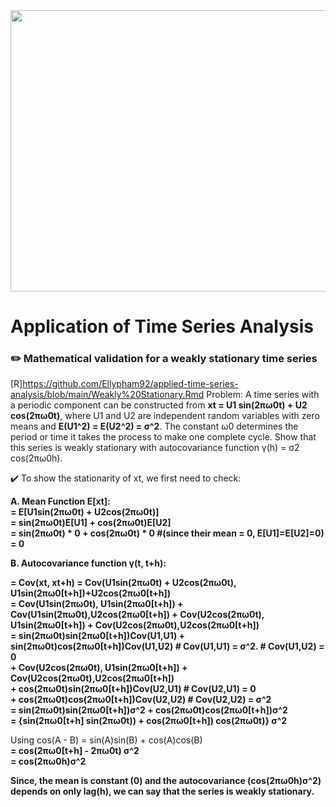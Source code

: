 
<div id="header" align="center">
  <img width="750" height="450" src="https://user-images.githubusercontent.com/64395120/191584937-bcd0a630-0997-4594-9773-917bbd66baea.png"/>
</div>


# Application of Time Series Analysis

 ### :pencil2: Mathematical validation for a weakly stationary time series
[R]https://github.com/Ellypham92/applied-time-series-analysis/blob/main/Weakly%20Stationary.Rmd
Problem: A time series with a periodic component can be constructed from **xt = U1 sin(2πω0t) + U2 cos(2πω0t)**, where U1 and U2 are independent random variables with zero means and **E(U1^2) = E(U2^2) = σ^2**. The constant ω0 determines the period or time it takes the process to make one complete cycle. Show that this series is weakly stationary with autocovariance function γ(h) = σ2 cos(2πω0h).

:heavy_check_mark: To show the stationarity of xt, we first need to check:

**A. Mean Function E[xt]:** <br>
       **= E[U1sin(2πω0t) + U2cos(2πω0t)]  
         = sin(2πω0t)E[U1] + cos(2πω0t)E[U2] <br>
         = sin(2πω0t) * 0 + cos(2πω0t) * 0     #(since their mean = 0, E[U1]=E[U2]=0) <br>
         = 0**                                   


**B. Autocovariance function γ(t, t+h):**

**= Cov(xt, xt+h) 
  = Cov(U1sin(2πω0t) + U2cos(2πω0t), U1sin(2πω0[t+h])+U2cos(2πω0[t+h]) <br>
  = Cov(U1sin(2πω0t), U1sin(2πω0[t+h]) + Cov(U1sin(2πω0t),U2cos(2πω0[t+h]) + Cov(U2cos(2πω0t), U1sin(2πω0[t+h]) + Cov(U2cos(2πω0t),U2cos(2πω0[t+h]) <br>
  = sin(2πω0t)sin(2πω0[t+h])Cov(U1,U1)         +  sin(2πω0t)cos(2πω0[t+h])Cov(U1,U2)        # Cov(U1,U1) = σ^2.  # Cov(U1,U2) = 0 <br>
      + Cov(U2cos(2πω0t), U1sin(2πω0[t+h]) + Cov(U2cos(2πω0t),U2cos(2πω0[t+h]) <br>
      + cos(2πω0t)sin(2πω0[t+h])Cov(U2,U1)      # Cov(U2,U1) = 0 <br>
      + cos(2πω0t)cos(2πω0[t+h])Cov(U2,U2)      # Cov(U2,U2) = σ^2 <br>
  = sin(2πω0t)sin(2πω0[t+h])σ^2 + cos(2πω0t)cos(2πω0[t+h])σ^2 <br>
  = {sin(2πω0[t+h] sin(2πω0t)) + cos(2πω0[t+h]) cos(2πω0t)} σ^2 <br>**

Using cos(A - B) = sin(A)sin(B) + cos(A)cos(B) <br>
  **= cos(2πω0[t+h] - 2πω0t) σ^2 <br>
    = cos(2πω0h)σ^2**   


**Since, the mean is constant (0) and the autocovariance (cos(2πω0h)σ^2) depends on only lag(h), we can say that the series is weakly stationary.**


